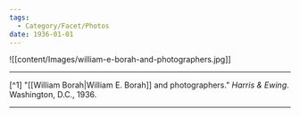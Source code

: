 ```yaml
---
tags:
  - Category/Facet/Photos
date: 1936-01-01
---
```

![[content/Images/william-e-borah-and-photographers.jpg]]

---

[^1] "[[William Borah|William E. Borah]] and photographers." *Harris & Ewing*. Washington, D.C., 1936.

---

